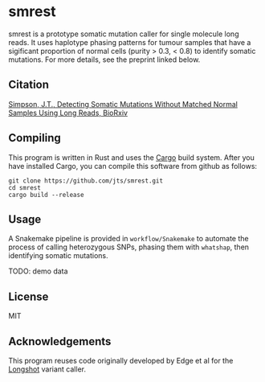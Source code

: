 # smrest

smrest is a prototype somatic mutation caller for single molecule long reads. It uses haplotype phasing patterns for tumour samples that have a sigificant proportion of normal cells (purity > 0.3, < 0.8) to identify somatic mutations. For more details, see the preprint linked below.

## Citation

[Simpson, J.T., Detecting Somatic Mutations Without Matched Normal Samples Using Long Reads, BioRxiv](TODO)

## Compiling

This program is written in Rust and uses the [Cargo](https://doc.rust-lang.org/cargo/getting-started/installation.html) build system. After you have installed Cargo, you can compile this software from github as follows:

```
git clone https://github.com/jts/smrest.git
cd smrest
cargo build --release
```

## Usage

A Snakemake pipeline is provided in `workflow/Snakemake` to automate the process of calling heterozygous SNPs, phasing them with `whatshap`, then identifying somatic mutations.

TODO: demo data

## License

MIT

## Acknowledgements

This program reuses code originally developed by Edge et al for the [Longshot](https://github.com/pjedge/longshot) variant caller.
